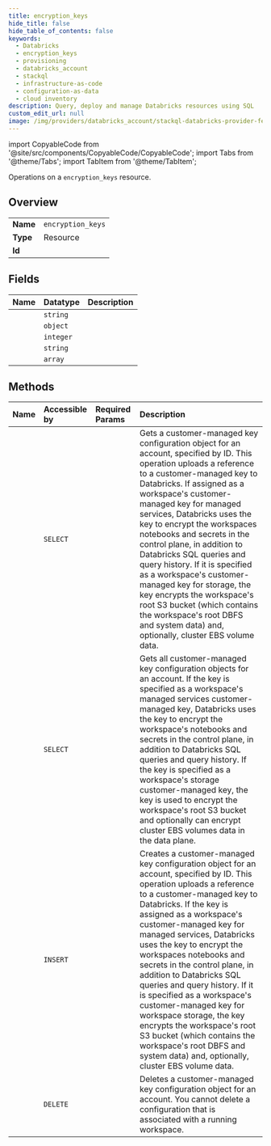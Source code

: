 ```yaml
---
title: encryption_keys
hide_title: false
hide_table_of_contents: false
keywords:
  - Databricks
  - encryption_keys
  - provisioning
  - databricks_account
  - stackql
  - infrastructure-as-code
  - configuration-as-data
  - cloud inventory
description: Query, deploy and manage Databricks resources using SQL
custom_edit_url: null
image: /img/providers/databricks_account/stackql-databricks-provider-featured-image.png
---
```


import CopyableCode from '@site/src/components/CopyableCode/CopyableCode';
import Tabs from '@theme/Tabs';
import TabItem from '@theme/TabItem';

Operations on a <code>encryption_keys</code> resource.  

## Overview
<table><tbody>
<tr><td><b>Name</b></td><td><code>encryption_keys</code></td></tr>
<tr><td><b>Type</b></td><td>Resource</td></tr>
<tr><td><b>Id</b></td><td><CopyableCode code="databricks_account.provisioning.encryption_keys" /></td></tr>
</tbody></table>

## Fields
| Name | Datatype | Description |
|:-----|:---------|:------------|
| <CopyableCode code="account_id" /> | `string` |  |
| <CopyableCode code="aws_key_info" /> | `object` |  |
| <CopyableCode code="creation_time" /> | `integer` |  |
| <CopyableCode code="customer_managed_key_id" /> | `string` |  |
| <CopyableCode code="use_cases" /> | `array` |  |

## Methods
| Name | Accessible by | Required Params | Description |
|:-----|:--------------|:----------------|:------------|
| <CopyableCode code="get" /> | `SELECT` | <CopyableCode code="account_id, customer_managed_key_id" /> | Gets a customer-managed key configuration object for an account, specified by ID. This operation uploads a reference to a customer-managed key to Databricks. If assigned as a workspace's customer-managed key for managed services, Databricks uses the key to encrypt the workspaces notebooks and secrets in the control plane, in addition to Databricks SQL queries and query history. If it is specified as a workspace's customer-managed key for storage, the key encrypts the workspace's root S3 bucket (which contains the workspace's root DBFS and system data) and, optionally, cluster EBS volume data. |
| <CopyableCode code="list" /> | `SELECT` | <CopyableCode code="account_id" /> | Gets all customer-managed key configuration objects for an account. If the key is specified as a workspace's managed services customer-managed key, Databricks uses the key to encrypt the workspace's notebooks and secrets in the control plane, in addition to Databricks SQL queries and query history. If the key is specified as a workspace's storage customer-managed key, the key is used to encrypt the workspace's root S3 bucket and optionally can encrypt cluster EBS volumes data in the data plane. |
| <CopyableCode code="create" /> | `INSERT` | <CopyableCode code="account_id" /> | Creates a customer-managed key configuration object for an account, specified by ID. This operation uploads a reference to a customer-managed key to Databricks. If the key is assigned as a workspace's customer-managed key for managed services, Databricks uses the key to encrypt the workspaces notebooks and secrets in the control plane, in addition to Databricks SQL queries and query history. If it is specified as a workspace's customer-managed key for workspace storage, the key encrypts the workspace's root S3 bucket (which contains the workspace's root DBFS and system data) and, optionally, cluster EBS volume data. |
| <CopyableCode code="delete" /> | `DELETE` | <CopyableCode code="account_id, customer_managed_key_id" /> | Deletes a customer-managed key configuration object for an account. You cannot delete a configuration that is associated with a running workspace. |
